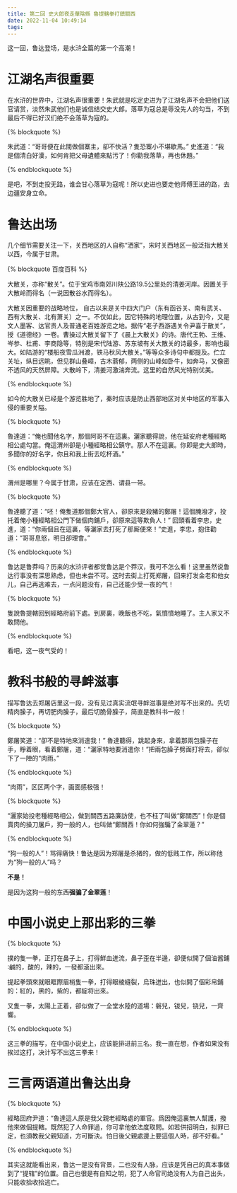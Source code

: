 ```yaml
---
title: 第二回 史大郎夜走華陰縣 魯提轄拳打鎮關西
date: 2022-11-04 10:49:14
tags:
---
```


这一回，鲁达登场，是水浒全篇的第一个高潮！

<!-- more -->

# 江湖名声很重要

在水浒的世界中，江湖名声很重要！朱武就是吃定史进为了江湖名声不会把他们送官请赏，淡然朱武他们也是诚信结交史大郎。落草为寇总是辱没先人的勾当，不到最后不得已好汉们绝不会落草为寇的。

{% blockquote %}

朱武道：“哥哥便在此間做個寨主，卻不快活？隻恐寨小不堪歇馬。”
史進道：“我是個清白好漢，如何肯把父母遺體來點污了！你勸我落草，再也休題。”

{% endblockquote %}

是吧，不到走投无路，谁会甘心落草为寇呢！所以史进也要走他师傅王进的路，去边疆安身立命。

# 鲁达出场

几个细节需要关注一下，关西地区的人自称“洒家”，宋时关西地区一般泛指大散关以西，今属于甘肃。

{% blockquote 百度百科 %}

大散关，亦称“散关”。位于宝鸡市南郊川陕公路19.5公里处的清姜河岸。因置关于大散岭而得名（一说因散谷水而得名）。

大散关因重要的战略地位， 自古以来是关中四大门户（东有函谷关、南有武关、西有大散关、北有萧关）之一。不仅如此，因它特殊的地理位置，从古到今，又是文人墨客、达官贵人及普通老百姓游览之地。据传“老子西游遇关令尹喜于散关”，授《道德经》一卷。曹操过大散关留下了《晨上大散关》的诗。唐代王勃、王维、岑参、杜甫、李商隐等，特别是宋代陆游、苏东坡有关大散关的诗最多，影响也最大。如陆游的“楼船夜雪瓜洲渡，铁马秋风大散关。”等等众多诗句中都提及。伫立关址，纵目远眺，但见群山叠嶂，古木蓊郁，两侧的山峰如卧牛，如奔马，又像密不透风的天然屏障。大散岭下，清姜河激湍奔流。这里的自然风光特别优美。

{% endblockquote %}

如今的大散关已经是个游览胜地了，秦时应该是防止西部地区对关中地区的军事入侵的重要关隘。

{% blockquote %}

魯達道：“俺也聞他名字，那個阿哥不在這裏。灑家聽得說，他在延安府老種經略相公處勾當。俺這渭州卻是小種經略相公鎮守。那人不在這裏。你即是史大郎時，多聞你的好名字，你且和我上街去吃杯酒。”

{% endblockquote %}

渭州是哪里？今属于甘肃，应该在定西、谓县一带。


{% blockquote %}

魯達聽了道：“呸！俺隻道那個鄭大官人，卻原來是殺豬的鄭屠！這個腌潑才，投托着俺小種經略相公門下做個肉鋪戶，卻原來這等欺負人！”
回頭看着李忠，史進，道：“你兩個且在這裏，等灑家去打死了那厮便來！”史進，李忠，抱住勸道：“哥哥息怒，明日卻理會。”

{% endblockquote %}

鲁达是鲁莽吗？历来的水浒评者都觉鲁达是个莽汉，我可不怎么看！这里虽然说鲁达行事没有深思熟虑，但也未尝不可。这时去街上打死郑屠，回来打发金老和他女儿，自己再逃难去，一点问题没有，自己还能少受一夜的气！


{% blockquote %}

隻說魯提轄回到經略府前下處。到房裏，晚飯也不吃，氣憤憤地睡了。主人家又不敢問他。

{% endblockquote %}

看吧，这一夜气受的！

# 教科书般的寻衅滋事

描写鲁达去郑屠店里这一段，没有见过真实流氓寻衅滋事是绝对写不出来的。先切精肉臊子，再切肥肉臊子，最后切脆骨臊子，简直是教科书一般！

{% blockquote %}

鄭屠笑道：“卻不是特地來消遣我！”
魯達聽得，跳起身來，拿着那兩包臊子在手，睜着眼，看着鄭屠，道：“灑家特地要消遣你！”把兩包臊子劈面打将去，卻似下了一陣的“肉雨。”

{% endblockquote %}

“肉雨”，区区两个字，画面感极强！

{% blockquote %}

“灑家始投老種經略相公，做到關西五路廉訪使，也不枉了叫做“鄭關西”！你是個賣肉的操刀屠戶，狗一般的人，也叫做“鄭關西！你如何強騙了金翠蓮？”

{% endblockquote %}

“狗一般的人”！骂得痛快！鲁达是因为郑屠是杀猪的，做的低贱工作，所以称他为“狗一般的人”吗？

**不是！**

是因为这狗一般的东西**强骗了金翠莲**！

# 中国小说史上那出彩的三拳

{% blockquote %}

撲的隻一拳，正打在鼻子上，打得鮮血迸流，鼻子歪在半邊，卻便似開了個油酱鋪∶鹹的，酸的，辣的，一發都滾出來。

提起拳頭來就眼眶際眉梢隻一拳，打得眼棱縫裂，烏珠迸出，也似開了個彩帛鋪的：紅的，黑的，紫的，都綻将出來。

又隻一拳，太陽上正着，卻似做了一全堂水陸的道場：磐兒，钹兒，铙兒，一齊響。

{% endblockquote %}

这三拳的描写，在中国小说史上，应该能排进前三名。我一直在想，作者如果没有挨过这打，决计写不出这三拳来！

# 三言两语道出鲁达出身

{% blockquote %}

經略回府尹道：“魯達這人原是我父親老經略處的軍官。爲因俺這裏無人幫護，撥他來做個提轄。既然犯了人命罪過，你可拿他依法度取問。如若供招明白，拟罪已定，也須教我父親知道，方可斷決。怕日後父親處邊上要這個人時，卻不好看。”

{% endblockquote %}

其实这就能看出来，鲁达一是没有背景，二也没有人脉，应该是凭自己的真本事做到了“提辖”的位置。自己也很是有自知之明，犯了人命官司绝没有人为自己出头，只能收拾收拾逃亡。
